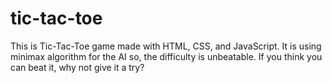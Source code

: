 # tic-tac-toe
This is Tic-Tac-Toe game made with HTML, CSS, and JavaScript. It is using minimax algorithm for the AI so, the difficulty is unbeatable. If you think you can beat it, why not give it a try?
